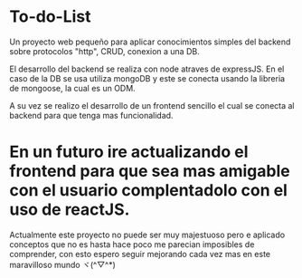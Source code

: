 # To-do-List
Un proyecto web pequeño para aplicar conocimientos simples del backend sobre protocolos "http", CRUD, conexion a una DB.

El desarrollo del backend se realiza con node atraves de expressJS.
En el caso de la DB se usa utiliza mongoDB y este se conecta usando la libreria de mongoose, la cual es un ODM.

A su vez se realizo el desarrollo de un frontend sencillo el cual se conecta al backend para que tenga mas funcionalidad.

En un futuro ire actualizando el frontend para que sea mas amigable con el usuario complentadolo con el uso de reactJS.
=======

Actualmente este proyecto no puede ser muy majestuoso pero e aplicado conceptos que no es hasta hace poco me parecian imposibles de comprender, con esto espero seguir mejorando cada vez mas en este maravilloso mundo ヾ(^▽^*)
